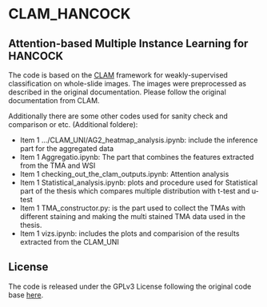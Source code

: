 # CLAM_HANCOCK

## Attention-based Multiple Instance Learning for HANCOCK

The code is based on the [CLAM](https://github.com/mahmoodlab/CLAM) framework for weakly-supervised classification on whole-slide images. The images were preprocessed as described in the original documentation. Please follow the original documentation from CLAM.

Additionally there are some other codes used for sanity check and comparison or etc. (Additional foldere): 
* Item 1 .../CLAM_UNI/AG2_heatmap_analysis.ipynb: include the inference part for the aggregated data
* Item 1 Aggregatio.ipynb: The part that combines the features extracted from the TMA and WSI 
* Item 1 checking_out_the_clam_outputs.ipynb: Attention analysis
* Item 1 Statistical_analysis.ipynb: plots and procedure used for Statistical part of the thesis which compares multiple distribution with t-test and u-test
* Item 1 TMA_constructor.py: is the part used to collect the TMAs with different staining and making the multi stained TMA data used in the thesis.
* Item 1 vizs.ipynb: includes the plots and comparision of the results extracted from the CLAM_UNI
    
## License

The code is released under the GPLv3 License following the original code base [here](https://github.com/mahmoodlab/CLAM).

